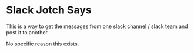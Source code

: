 # Slack Jotch Says
This is a way to get the messages from one slack channel / slack team and post it to another.

No specific reason this exists.
